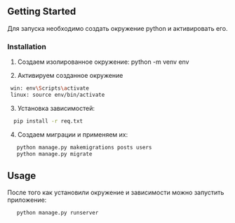 ## Getting Started

Для запуска необходимо создать окружение python и активировать его.

### Installation

1. Создаем изолированное окружение: python -m venv env

2. Активируем созданное окружение 

```sh
 win: env\Scripts\activate
 linux: source env/bin/activate
```

3. Установка зависимостей:

```sh
  pip install -r req.txt
```

4. Создаем миграции и применяем их:
```sh
   python manage.py makemigrations posts users
   python manage.py migrate
```

## Usage

После того как установили окружение и зависимости можно запустить приложение:

```sh
   python manage.py runserver
```